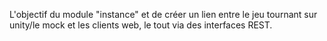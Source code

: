 L'objectif du module "instance" et de créer un lien entre le jeu tournant sur unity/le mock et les clients web, le tout via des interfaces REST.